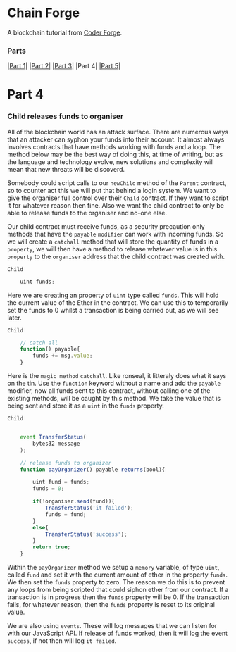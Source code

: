 # Chain Forge

A blockchain tutorial from [Coder Forge](http://coderforge.io).

### Parts
|[Part 1](https://github.com/coder-forge/chain-forge/tree/part-1)|
|[Part 2](https://github.com/coder-forge/chain-forge/tree/part-2)|
|[Part 3](https://github.com/coder-forge/chain-forge/tree/part-3)|
|Part 4|
|[Part 5](https://github.com/coder-forge/chain-forge/tree/part-5)|

# Part 4

### Child releases funds to organiser

All of the blockchain world has an attack surface. There are numerous ways that
an attacker can syphon your funds into their account. It almost always
involves contracts that have methods working with funds and a loop. The method
below may be the best way of doing this, at time of writing, but as the
language and technology evolve, new solutions and complexity will mean that new
threats will be discoverd.

Somebody could script calls to our `newChild` method of the `Parent` contract,
so to counter act this we will put that behind a login system. We want to give
the organiser full control over their `Child` contract. If they want to script
it for whatever reason then fine. Also we want the child contract to only be
able to release funds to the organiser and no-one else.

Our child contract must receive funds, as a security precaution only methods
that have the `payable` `modifier` can work with incoming funds. So we will
create a `catchall` method that will store the quantity of funds in a
`property`, we will then have a method to release whatever value is in this
`property` to the `organiser` address that the child contract was created with.

`Child`

```javascript
    uint funds;
```

Here we are creating an property of `uint` type called `funds`. This will hold
the current value of the Ether in the contract. We can use this to temporarily
set the funds to 0 whilst a transaction is being carried out, as we will see
later.

`Child`

```javascript
    // catch all
    function() payable{
        funds += msg.value;
    }
```

Here is the `magic method` `catchall`. Like ronseal, it litteraly does what it
says on the tin. Use the `function` keyword without a name and add the
`payable` modifier, now all funds sent to this contract, without calling one
of the existing methods, will be caught by this method. We take the value that
is being sent and store it as a `uint` in the `funds` property.

`Child`

```javascript

    event TransferStatus(
        bytes32 message
    );

    // release funds to organizer
    function payOrganizer() payable returns(bool){

        uint fund = funds;
        funds = 0;

        if(!organiser.send(fund)){
            TransferStatus('it failed');
            funds = fund;
        }
        else{
            TransferStatus('success');
        }
        return true;
    }
```

Within the `payOrganizer` method we setup a `memory` variable, of type `uint`,
called `fund` and set it with the current amount of ether in the property
`funds`. We then set the `funds` property to zero. The reason we do this is to
prevent any loops from being scripted that could siphon ether from our contract.
If a transaction is in progress then the `funds` property will be 0. If the
transaction fails, for whatever reason, then the `funds` property is reset to
its original value.

We are also using `events`. These will log messages that we can listen for with
our JavaScript API. If release of funds worked, then it will log the event
`success`, if not then will log `it failed`.
